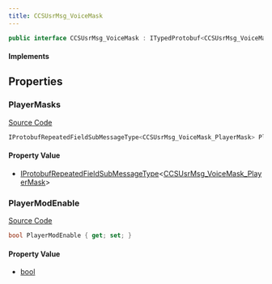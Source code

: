 ```yaml
---
title: CCSUsrMsg_VoiceMask
---
```


```csharp
public interface CCSUsrMsg_VoiceMask : ITypedProtobuf<CCSUsrMsg_VoiceMask>, INativeHandle, INetMessage<CCSUsrMsg_VoiceMask>, IDisposable
```

#### Implements

## Properties

### PlayerMasks

[Source Code](https://github.com/swiftly-solution/swiftlys2/blob/beta/managed/src/SwiftlyS2.Generated/Protobufs/Interfaces/CCSUsrMsg_VoiceMask.cs#L18)

```csharp
IProtobufRepeatedFieldSubMessageType<CCSUsrMsg_VoiceMask_PlayerMask> PlayerMasks { get; }
```

#### Property Value

- [IProtobufRepeatedFieldSubMessageType](/docs/api/shared/netmessages/iprotobufrepeatedfieldsubmessagetype-1)<[CCSUsrMsg_VoiceMask_PlayerMask](/docs/api/shared/protobufdefinitions/ccsusrmsg_voicemask_playermask)>

### PlayerModEnable

[Source Code](https://github.com/swiftly-solution/swiftlys2/blob/beta/managed/src/SwiftlyS2.Generated/Protobufs/Interfaces/CCSUsrMsg_VoiceMask.cs#L21)

```csharp
bool PlayerModEnable { get; set; }
```

#### Property Value

- [bool](https://learn.microsoft.com/dotnet/api/system.boolean)

